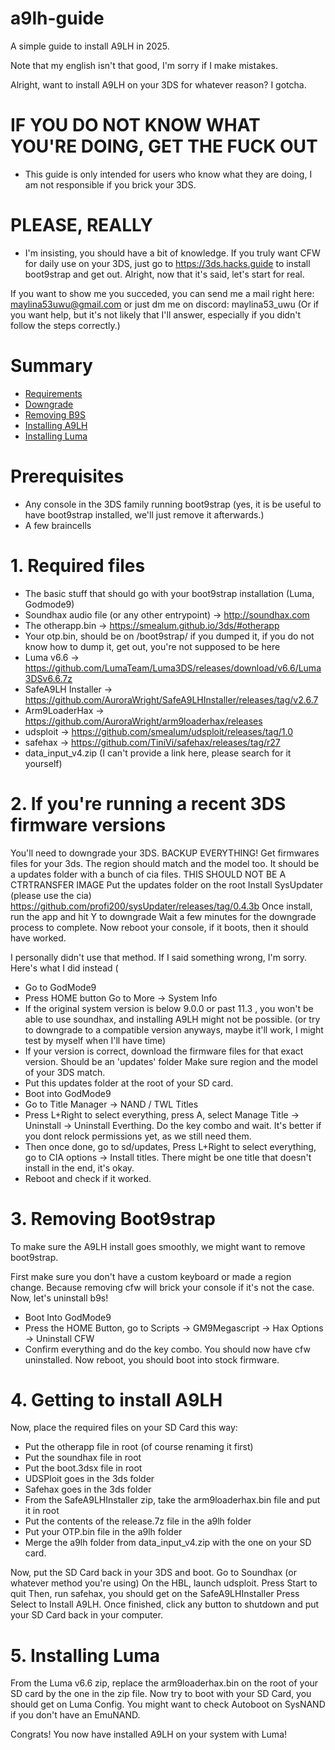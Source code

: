 # a9lh-guide

A simple guide to install A9LH in 2025.

Note that my english isn't that good, I'm sorry if I make mistakes.

Alright, want to install A9LH on your 3DS for whatever reason?
I gotcha.

# IF YOU DO NOT KNOW WHAT YOU'RE DOING, GET THE FUCK OUT
- This guide is only intended for users who know what they are doing, I am not responsible if you brick your 3DS.

# PLEASE, REALLY
- I'm insisting, you should have a bit of knowledge. If you truly want CFW for daily use on your 3DS, just go to https://3ds.hacks.guide to install boot9strap and get out.
Alright, now that it's said, let's start for real.

If you want to show me you succeded, you can send me a mail right here: maylina53uwu@gmail.com or just dm me on discord: maylina53_uwu
(Or if you want help, but it's not likely that I'll answer, especially if you didn't follow the steps correctly.)

# Summary

- [Requirements](#prerequisites)
- [Downgrade](#2-if-youre-running-a-recent-3ds-firmware-versions)
- [Removing B9S](#3-removing-boot9strap)
- [Installing A9LH](#4-getting-to-install-a9lh)
- [Installing Luma](#5-installing-luma)

# Prerequisites

- Any console in the 3DS family running boot9strap (yes, it is be useful to have boot9strap installed, we'll just remove it afterwards.)
- A few braincells

# 1. Required files

- The basic stuff that should go with your boot9strap installation (Luma, Godmode9)
- Soundhax audio file (or any other entrypoint) -> http://soundhax.com
- The otherapp.bin -> https://smealum.github.io/3ds/#otherapp
- Your otp.bin, should be on /boot9strap/ if you dumped it, if you do not know how to dump it, get out, you're not supposed to be here
- Luma v6.6 -> https://github.com/LumaTeam/Luma3DS/releases/download/v6.6/Luma3DSv6.6.7z
- SafeA9LH Installer -> https://github.com/AuroraWright/SafeA9LHInstaller/releases/tag/v2.6.7
- Arm9LoaderHax -> https://github.com/AuroraWright/arm9loaderhax/releases
- udsploit -> https://github.com/smealum/udsploit/releases/tag/1.0
- safehax -> https://github.com/TiniVi/safehax/releases/tag/r27
- data_input_v4.zip (I can't provide a link here, please search for it yourself)

# 2. If you're running a recent 3DS firmware versions


You'll need to downgrade your 3DS.
BACKUP EVERYTHING!
Get firmwares files for your 3ds. The region should match and the model too. It should be a updates folder with a bunch of cia files. THIS SHOULD NOT BE A CTRTRANSFER IMAGE
Put the updates folder on the root
Install SysUpdater (please use the cia) https://github.com/profi200/sysUpdater/releases/tag/0.4.3b
Once install, run the app and hit Y to downgrade
Wait a few minutes for the downgrade process to complete.
Now reboot your console, if it boots, then it should have worked.

I personally didn't use that method. If I said something wrong, I'm sorry. Here's what I did instead (

- Go to GodMode9
- Press HOME button Go to More -> System Info
- If the original system version is below 9.0.0 or past 11.3 , you won't be able to use soundhax, and installing A9LH might not be possible. (or try to downgrade to a compatible version anyways, maybe it'll work, I might test by myself when I'll have time)
- If your version is correct, download the firmware files for that exact version. Should be an 'updates' folder Make sure region and the model of your 3DS match.
- Put this updates folder at the root of your SD card.
- Boot into GodMode9
- Go to Title Manager -> NAND / TWL Titles
- Press L+Right to select everything, press A, select Manage Title -> Uninstall -> Uninstall Everthing. Do the key combo and wait. It's better if you dont relock permissions yet, as we still need them.
- Then once done, go to sd/updates, Press L+Right to select everything, go to CIA options -> Install titles. There might be one title that doesn't install in the end, it's okay.
- Reboot and check if it worked.

# 3. Removing Boot9strap

To make sure the A9LH install goes smoothly, we might want to remove boot9strap.

First make sure you don't have a custom keyboard or made a region change. Because removing cfw will brick your console if it's not the case.
Now, let's uninstall b9s!

- Boot Into GodMode9
- Press the HOME Button, go to Scripts -> GM9Megascript -> Hax Options -> Uninstall CFW
- Confirm everything and do the key combo. You should now have cfw uninstalled. Now reboot, you should boot into stock firmware.

# 4. Getting to install A9LH

Now, place the required files on your SD Card this way:

- Put the otherapp file in root (of course renaming it first)
- Put the soundhax file in root
- Put the boot.3dsx file in root
- UDSPloit goes in the 3ds folder
- Safehax goes in the 3ds folder
- From the SafeA9LHInstaller zip, take the arm9loaderhax.bin file and put it in root
- Put the contents of the release.7z file in the a9lh folder
- Put your OTP.bin file in the a9lh folder
- Merge the a9lh folder from data_input_v4.zip with the one on your SD card.

Now, put the SD Card back in your 3DS and boot.
Go to Soundhax (or whatever method you're using)
On the HBL, launch udsploit. Press Start to quit
Then, run safehax, you should get on the SafeA9LHInstaller
Press Select to Install A9LH.
Once finished, click any button to shutdown and put your SD Card back in your computer.

# 5. Installing Luma

From the Luma v6.6 zip, replace the arm9loaderhax.bin on the root of your SD card by the one in the zip file.
Now try to boot with your SD Card, you should get on Luma Config.
You might want to check Autoboot on SysNAND if you don't have an EmuNAND.

Congrats! You now have installed A9LH on your system with Luma!
